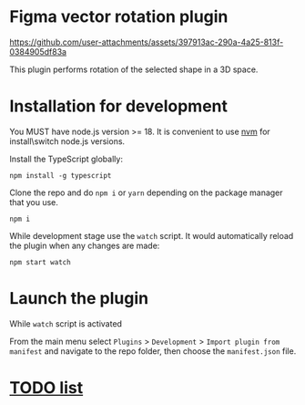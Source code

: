 # Figma vector rotation plugin

https://github.com/user-attachments/assets/397913ac-290a-4a25-813f-0384905df83a

This plugin performs rotation of the selected shape in a 3D space.

# Installation for development

You MUST have node.js version >= 18. It is convenient to use [nvm](https://github.com/nvm-sh/nvm) for install\switch node.js versions.

Install the TypeScript globally:

```shell
npm install -g typescript
```

Clone the repo and do `npm i` or `yarn` depending on the package manager that you use.

```shell
npm i
```

While development stage use the `watch` script. It would automatically reload the plugin when any changes are made:

```shell
npm start watch
```

# Launch the plugin

While `watch` script is activated

From the main menu select `Plugins` > `Development` > `Import plugin from manifest` and navigate to the repo folder, then choose the `manifest.json` file.

# [TODO list](./TODO.md)

